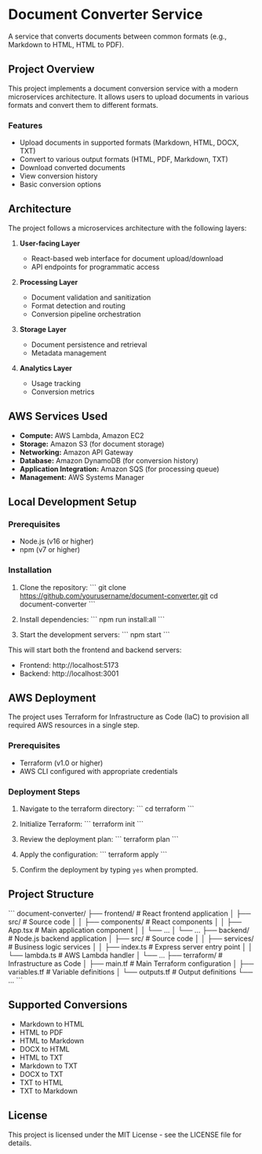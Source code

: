# Document Converter Service

A service that converts documents between common formats (e.g., Markdown to HTML, HTML to PDF).

## Project Overview

This project implements a document conversion service with a modern microservices architecture. It allows users to upload documents in various formats and convert them to different formats.

### Features

- Upload documents in supported formats (Markdown, HTML, DOCX, TXT)
- Convert to various output formats (HTML, PDF, Markdown, TXT)
- Download converted documents
- View conversion history
- Basic conversion options

## Architecture

The project follows a microservices architecture with the following layers:

1. **User-facing Layer**
   - React-based web interface for document upload/download
   - API endpoints for programmatic access

2. **Processing Layer**
   - Document validation and sanitization
   - Format detection and routing
   - Conversion pipeline orchestration

3. **Storage Layer**
   - Document persistence and retrieval
   - Metadata management

4. **Analytics Layer**
   - Usage tracking
   - Conversion metrics

## AWS Services Used

- **Compute:** AWS Lambda, Amazon EC2
- **Storage:** Amazon S3 (for document storage)
- **Networking:** Amazon API Gateway
- **Database:** Amazon DynamoDB (for conversion history)
- **Application Integration:** Amazon SQS (for processing queue)
- **Management:** AWS Systems Manager

## Local Development Setup

### Prerequisites

- Node.js (v16 or higher)
- npm (v7 or higher)

### Installation

1. Clone the repository:
   \`\`\`
   git clone https://github.com/yourusername/document-converter.git
   cd document-converter
   \`\`\`

2. Install dependencies:
   \`\`\`
   npm run install:all
   \`\`\`

3. Start the development servers:
   \`\`\`
   npm start
   \`\`\`

This will start both the frontend and backend servers:
- Frontend: http://localhost:5173
- Backend: http://localhost:3001

## AWS Deployment

The project uses Terraform for Infrastructure as Code (IaC) to provision all required AWS resources in a single step.

### Prerequisites

- Terraform (v1.0 or higher)
- AWS CLI configured with appropriate credentials

### Deployment Steps

1. Navigate to the terraform directory:
   \`\`\`
   cd terraform
   \`\`\`

2. Initialize Terraform:
   \`\`\`
   terraform init
   \`\`\`

3. Review the deployment plan:
   \`\`\`
   terraform plan
   \`\`\`

4. Apply the configuration:
   \`\`\`
   terraform apply
   \`\`\`

5. Confirm the deployment by typing `yes` when prompted.

## Project Structure

\`\`\`
document-converter/
├── frontend/                # React frontend application
│   ├── src/                 # Source code
│   │   ├── components/      # React components
│   │   ├── App.tsx          # Main application component
│   │   └── ...
│   └── ...
├── backend/                 # Node.js backend application
│   ├── src/                 # Source code
│   │   ├── services/        # Business logic services
│   │   ├── index.ts         # Express server entry point
│   │   └── lambda.ts        # AWS Lambda handler
│   └── ...
├── terraform/               # Infrastructure as Code
│   ├── main.tf              # Main Terraform configuration
│   ├── variables.tf         # Variable definitions
│   └── outputs.tf           # Output definitions
└── ...
\`\`\`

## Supported Conversions

- Markdown to HTML
- HTML to PDF
- HTML to Markdown
- DOCX to HTML
- HTML to TXT
- Markdown to TXT
- DOCX to TXT
- TXT to HTML
- TXT to Markdown

## License

This project is licensed under the MIT License - see the LICENSE file for details.
